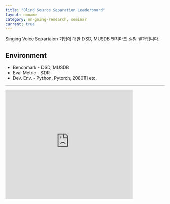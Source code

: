 ```yaml
---
title: "Blind Source Separation Leaderboard"
layout: noname
category: on-going-research, seminar
current: true
---
```


Singing Voice Separtaion 기법에 대한 DSD, MUSDB 벤치마크 실험 결과입니다.

## Environment

- Benchmark - DSD, MUSDB
- Eval Metric - SDR
- Dev. Env. - Python, Pytorch, 2080Ti etc.

---

<div class="slide">
<iframe width="402" height="346" frameborder="0" scrolling="no" src="https://onedrive.live.com/embed?resid=7230FE4126F9D3CC%215525&authkey=%21AMia-TonSUUMKDY&em=2&wdHideGridlines=True&wdHideHeaders=True&wdDownloadButton=True&wdInConfigurator=True"></iframe>
</div>

